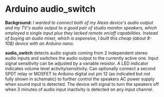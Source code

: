 # Arduino audio_switch

**Background:** *I wanted to connect both of my Alexa device's audio output and my TV's audio output to a good pair of studio monitor speakers, which employed a single input plus they lacked remote on/off capabilities. Instead of buying an audio mixer, which is expensive, I built this cheap (about 8-10$) device with an Arduino nano.*

**audio_switch** detects audio signals coming from 2 independent stereo audio inputs and switches the audio output to the currently active one. Input signal sensitivity can be adjusted by a variable resistor. A LED indicator indicates volume level activity/sensitivity. Can optionally connect a second SPDT relay or MOSFET to Arduino digital out pin 12 (as indicated but not fully shown in schematic) to further control the speakers AC power supply when sound input is detected. The device will signal to turn the speakers off when 3 minutes of audio input inactivity is detected on any input channel.
